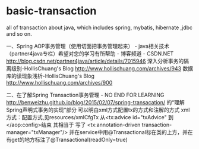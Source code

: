 # basic-transaction
all of transaction about java, which includes spring, mybatis, hibernate ,jdbc and so on.

一、Spring AOP事务管理（使用切面把事务管理起来） - java相关技术（partner4java专栏）希望对您的学习有所帮助 - 博客频道 - CSDN.NET
http://blog.csdn.net/partner4java/article/details/7015946
深入分析事务的隔离级别-HollisChuang's Blog
http://www.hollischuang.com/archives/943
数据库的读现象浅析-HollisChuang's Blog
http://www.hollischuang.com/archives/900

二、在了解Spring Transaction事务管理 - NO END FOR LEARNING
http://benweizhu.github.io/blog/2015/02/07/spring-transacation/
的“理解Spring声明式事务的实现”部分
可以明白xml方式配置tx的方式和注解的方式
 xml方式：配置方式,见resources/xmlCfgTx
 从<tx:advice id="txAdvice" 到 </aop:config>结束
 其相当于
写了 <tx:annotation-driven transaction-manager="txManager"/>
并在service中用@Transactional标在类的上方，并在有get的地方标注了@Transactional(readOnly=true)

    

